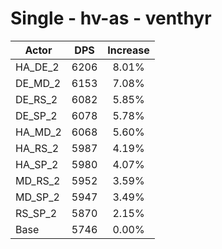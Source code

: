 # Single - hv-as - venthyr
| Actor | DPS | Increase |
|---|:---:|:---:|
|HA_DE_2|6206|8.01%|
|DE_MD_2|6153|7.08%|
|DE_RS_2|6082|5.85%|
|DE_SP_2|6078|5.78%|
|HA_MD_2|6068|5.60%|
|HA_RS_2|5987|4.19%|
|HA_SP_2|5980|4.07%|
|MD_RS_2|5952|3.59%|
|MD_SP_2|5947|3.49%|
|RS_SP_2|5870|2.15%|
|Base|5746|0.00%|
